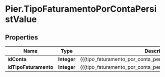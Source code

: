 # Pier.TipoFaturamentoPorContaPersistValue

## Properties
Name | Type | Description | Notes
------------ | ------------- | ------------- | -------------
**idConta** | **Integer** | {{{tipo_faturamento_por_conta_persist_id_conta_value}}} | 
**idTipoFaturamento** | **Integer** | {{{tipo_faturamento_por_conta_persist_id_tipo_faturamento_value}}} | 


